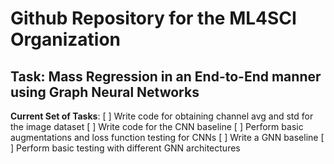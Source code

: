 # Github Repository for the ML4SCI Organization

## Task: Mass Regression in an End-to-End manner using Graph Neural Networks

**Current Set of Tasks**:
[ ] Write code for obtaining channel avg and std for the image dataset
[ ] Write code for the CNN baseline
[ ] Perform basic augmentations and loss function testing for CNNs
[ ] Write a GNN baseline 
[ ] Perform basic testing with different GNN architectures
